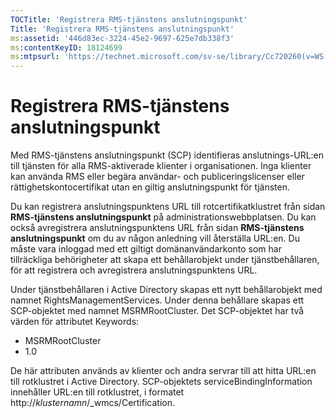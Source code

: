 ```yaml
---
TOCTitle: 'Registrera RMS-tjänstens anslutningspunkt'
Title: 'Registrera RMS-tjänstens anslutningspunkt'
ms:assetid: '446d83ec-3224-45e2-9697-625e7db338f3'
ms:contentKeyID: 18124699
ms:mtpsurl: 'https://technet.microsoft.com/sv-se/library/Cc720260(v=WS.10)'
---
```


Registrera RMS-tjänstens anslutningspunkt
=========================================

Med RMS-tjänstens anslutningspunkt (SCP) identifieras anslutnings-URL:en till tjänsten för alla RMS-aktiverade klienter i organisationen. Inga klienter kan använda RMS eller begära användar- och publiceringslicenser eller rättighetskontocertifikat utan en giltig anslutningspunkt för tjänsten.

Du kan registrera anslutningspunktens URL till rotcertifikatklustret från sidan **RMS-tjänstens anslutningspunkt** på administrationswebbplatsen. Du kan också avregistrera anslutningspunktens URL från sidan **RMS-tjänstens anslutningspunkt** om du av någon anledning vill återställa URL:en. Du måste vara inloggad med ett giltigt domänanvändarkonto som har tillräckliga behörigheter att skapa ett behållarobjekt under tjänstbehållaren, för att registrera och avregistrera anslutningspunktens URL.

Under tjänstbehållaren i Active Directory skapas ett nytt behållarobjekt med namnet RightsManagementServices. Under denna behållare skapas ett SCP-objektet med namnet MSRMRootCluster. Det SCP-objektet har två värden för attributet Keywords:

-   MSRMRootCluster
-   1.0

De här attributen används av klienter och andra servrar till att hitta URL:en till rotklustret i Active Directory. SCP-objektets serviceBindingInformation innehåller URL:en till rotklustret, i formatet http://*klusternamn*/\_wmcs/Certification.
